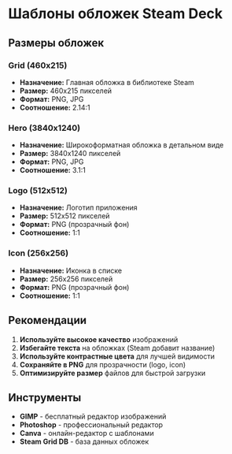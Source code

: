 # Шаблоны обложек Steam Deck

## Размеры обложек

### Grid (460x215)
- **Назначение:** Главная обложка в библиотеке Steam
- **Размер:** 460x215 пикселей
- **Формат:** PNG, JPG
- **Соотношение:** 2.14:1

### Hero (3840x1240)
- **Назначение:** Широкоформатная обложка в детальном виде
- **Размер:** 3840x1240 пикселей
- **Формат:** PNG, JPG
- **Соотношение:** 3.1:1

### Logo (512x512)
- **Назначение:** Логотип приложения
- **Размер:** 512x512 пикселей
- **Формат:** PNG (прозрачный фон)
- **Соотношение:** 1:1

### Icon (256x256)
- **Назначение:** Иконка в списке
- **Размер:** 256x256 пикселей
- **Формат:** PNG (прозрачный фон)
- **Соотношение:** 1:1

## Рекомендации

1. **Используйте высокое качество** изображений
2. **Избегайте текста** на обложках (Steam добавит название)
3. **Используйте контрастные цвета** для лучшей видимости
4. **Сохраняйте в PNG** для прозрачности (logo, icon)
5. **Оптимизируйте размер** файлов для быстрой загрузки

## Инструменты

- **GIMP** - бесплатный редактор изображений
- **Photoshop** - профессиональный редактор
- **Canva** - онлайн-редактор с шаблонами
- **Steam Grid DB** - база данных обложек
